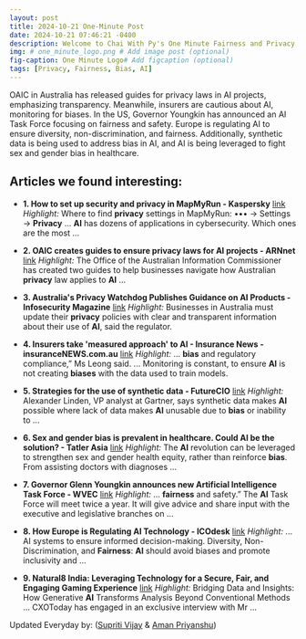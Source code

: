 ```yaml
---
layout: post
title: 2024-10-21 One-Minute Post
date: 2024-10-21 07:46:21 -0400
description: Welcome to Chai With Py's One Minute Fairness and Privacy, which aims to provide you the current happenings in the world of Fairness, Privacy, and AI.
img: # one_minute_logo.png # Add image post (optional)
fig-caption: One Minute Logo# Add figcaption (optional)
tags: [Privacy, Fairness, Bias, AI]
---
```


OAIC in Australia has released guides for privacy laws in AI projects, emphasizing transparency. Meanwhile, insurers are cautious about AI, monitoring for biases. In the US, Governor Youngkin has announced an AI Task Force focusing on fairness and safety. Europe is regulating AI to ensure diversity, non-discrimination, and fairness. Additionally, synthetic data is being used to address bias in AI, and AI is being leveraged to fight sex and gender bias in healthcare.

## Articles we found interesting:

- **1. How to set up security and <b>privacy</b> in MapMyRun - Kaspersky** [link](https://www.kaspersky.com/blog/running-apps-privacy-settings-part4-mapmyrun/52454/)
_Highlight:_ Where to find <b>privacy</b> settings in MapMyRun: ••• → Settings → <b>Privacy</b> ... <b>AI</b> has dozens of applications in cybersecurity. Which ones are the most&nbsp;...

- **2. OAIC creates guides to ensure <b>privacy</b> laws for <b>AI</b> projects - ARNnet** [link](https://www.arnnet.com.au/article/3572391/oaic-creates-guides-to-ensure-privacy-laws-for-ai-projects.html)
_Highlight:_ The Office of the Australian Information Commissioner has created two guides to help businesses navigate how Australian <b>privacy</b> law applies to <b>AI</b>&nbsp;...

- **3. Australia&#39;s <b>Privacy</b> Watchdog Publishes Guidance on <b>AI</b> Products - Infosecurity Magazine** [link](https://www.infosecurity-magazine.com/news/australia-privacy-guidance-ai/)
_Highlight:_ Businesses in Australia must update their <b>privacy</b> policies with clear and transparent information about their use of <b>AI</b>, said the regulator.

- **4. Insurers take &#39;measured approach&#39; to <b>AI</b> - Insurance News - insuranceNEWS.com.au** [link](https://www.insurancenews.com.au/insurtech/insurers-take-measured-approach-to-ai)
_Highlight:_ ... <b>bias</b> and regulatory compliance,” Ms Leong said. ... Monitoring is constant, to ensure <b>AI</b> is not creating <b>biases</b> with the data used to train models.

- **5. Strategies for the use of synthetic data - FutureCIO** [link](https://futurecio.tech/strategies-for-the-use-of-synthetic-data/)
_Highlight:_ Alexander Linden, VP analyst at Gartner, says synthetic data makes <b>AI</b> possible where lack of data makes <b>AI</b> unusable due to <b>bias</b> or inability to&nbsp;...

- **6. Sex and gender <b>bias</b> is prevalent in healthcare. Could <b>AI</b> be the solution? - Tatler Asia** [link](https://www.tatlerasia.com/power-purpose/innovation/can-ai-fight-sex-and-gender-bias-in-healthcare)
_Highlight:_ The <b>AI</b> revolution can be leveraged to strengthen sex and gender health equity, rather than reinforce <b>bias</b>. From assisting doctors with diagnoses&nbsp;...

- **7. Governor Glenn Youngkin announces new <b>Artificial Intelligence</b> Task Force - WVEC** [link](https://www.13newsnow.com/article/news/local/virginia/governor-glenn-youngkin-announces-new-artificial-intelligence-task-force/291-1151728a-e5e3-43b0-8da6-a889561a0353)
_Highlight:_ ... <b>fairness</b> and safety.” The <b>AI</b> Task Force will meet twice a year. It will give advice and share input with the executive and legislative branches on&nbsp;...

- **8. How Europe is Regulating <b>AI</b> Technology - ICOdesk** [link](https://icodesk.io/news/how-europe-is-regulating-ai-technology/14757/)
_Highlight:_ ... AI systems to ensure informed decision-making. Diversity, Non-Discrimination, and <b>Fairness</b>: <b>AI</b> should avoid biases and promote inclusivity and&nbsp;...

- **9. Natural8 India: Leveraging Technology for a Secure, <b>Fair</b>, and Engaging Gaming Experience** [link](https://cxotoday.com/interviews/natural8-india-leveraging-technology-for-a-secure-fair-and-engaging-gaming-experience/)
_Highlight:_ Bridging Data and Insights: How Generative <b>AI</b> Transforms Analysis Beyond Conventional Methods ... CXOToday has engaged in an exclusive interview with Mr&nbsp;...


Updated Everyday by: (<a href="https://supritivijay.github.io/">Supriti Vijay</a> & <a href="https://amanpriyanshu.github.io/">Aman Priyanshu</a>)
